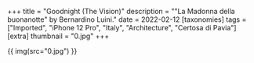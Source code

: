 +++
title = "Goodnight (The Vision)"
description = "\"La Madonna della buonanotte\" by Bernardino Luini."
date = 2022-02-12
[taxonomies]
tags = ["Imported", "iPhone 12 Pro", "Italy", "Architecture", "Certosa di Pavia"]
[extra]
thumbnail = "0.jpg"
+++

{{ img(src="0.jpg") }}
